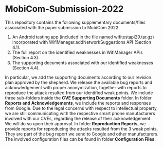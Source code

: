 # MobiCom-Submission-2022
This repository contains the following supplementary documents/files associated with the paper submission to MobiCom 2022.
1. An Android testing app (included in the file named wifitestapi29.tar.gz) incorporated with WifiManager.addNetworkSuggestions API (Section 4.1).
2. The full report on the identified weaknesses in WifiManager APIs (Section 4.3).
3. The supporting documents associated with our identified weaknesses (Section 4.4). 

In particular, we add the supporting documents according to our revision plan approved by the shepherd. We release the available bug reports and acknowledgement with proper anonymization, together with reports to reproduce the attack resulted from our identified weak points. We include three sub-folders inside the **CVE Supporting Documents** folder. In folder **Reports and Acknowledgements**, we include the reports and responses from Google. Due to the legal concerns with respect to intellectual property, we are still communicating with the respective smart phone manufacturers involved with our CVEs, regarding the release of their acknowledgement. We will do so upon their approval. In folder **Reproduction Reports**, we provide reports for reproducing the attacks resulted from the 3 weak points. They are part of the bug report we send to Google and other manufacturers. The involved configuration files can be found in folder **Configuration Files**. 
